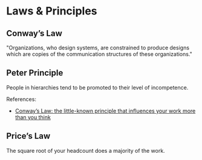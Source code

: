 # Laws & Principles

## Conway’s Law

"Organizations, who design systems, are constrained to produce designs which are copies of the communication structures of these organizations."

## Peter Principle

People in hierarchies tend to be promoted to their level of incompetence.

References:

- [Conway’s Law: the little-known principle that influences your work more than you think
  ](https://www.atlassian.com/blog/teamwork/what-is-conways-law-acmi)

## Price’s Law

The square root of your headcount does a majority of the work.

